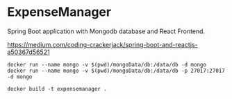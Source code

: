 # ExpenseManager

Spring Boot application with Mongodb database and React Frontend.

https://medium.com/coding-crackerjack/spring-boot-and-reactjs-a50367d56521


`docker run --name mongo -v $(pwd)/mongoData/db:/data/db -d mongo`  
`docker run --name mongo -v $(pwd)/mongoData/db:/data/db -p 27017:27017 -d mongo`

`docker build -t expensemanager .`
